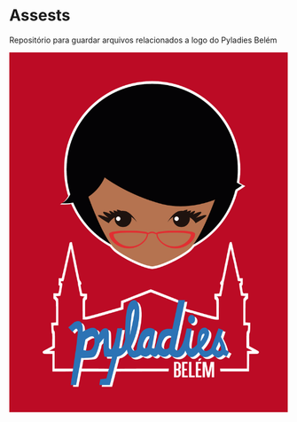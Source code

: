 # Assests
Repositório para guardar arquivos relacionados a logo do Pyladies Belém

<p align="center">
  <img src="https://github.com/pyladies-belem/Assests/blob/master/Icon.ai"/>
</p>

